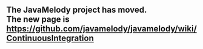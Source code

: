 ## The JavaMelody project has moved. <br /> The new page is https://github.com/javamelody/javamelody/wiki/ContinuousIntegration ##